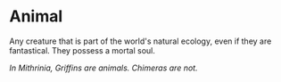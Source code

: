 # Animal

Any creature that is part of the world's natural ecology, even if they are fantastical. They possess a mortal soul.

*In Mithrinia, Griffins are animals. Chimeras are not.*
